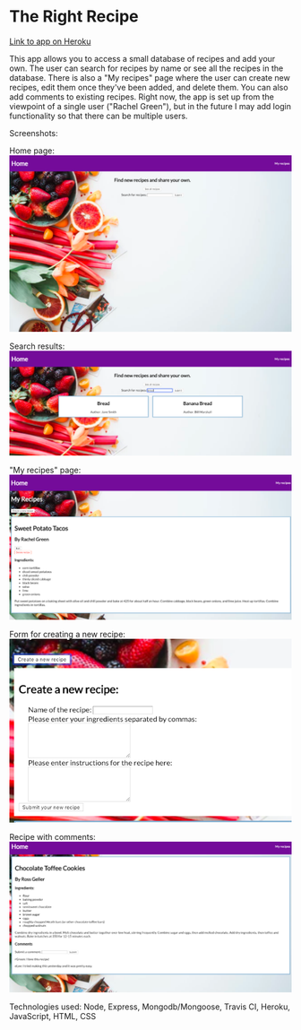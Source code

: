 # The Right Recipe

<a href="https://quiet-savannah-23779.herokuapp.com/" target="_blank">Link to app on Heroku</a>

This app allows you to access a small database of recipes and add your own.  The user can search for recipes by name or see all the recipes in the database.  There is also a "My recipes" page where the user can create new recipes, edit them once they've been added, and delete them.  You can also add comments to existing recipes.  Right now, the app is set up from the viewpoint of a single user ("Rachel Green"), but in the future I may add login functionality so that there can be multiple users.

Screenshots: 

Home page: 
<img src="homePage.png" alt="Home page of The Right Recipe">

Search results: 
<img src="searchResults.png" alt="Results of searching for 'bread'">

"My recipes" page: 
<img src="userRecipes.png" alt="User recipes page">

Form for creating a new recipe:
<img src="createForm.png" alt="Form for creating a new recipe">

Recipe with comments: 
<img src=recipeComments.png alt="A recipe for chocolate toffee cookies with comments below.">

Technologies used: Node, Express, Mongodb/Mongoose, Travis CI, Heroku, JavaScript, HTML, CSS 

